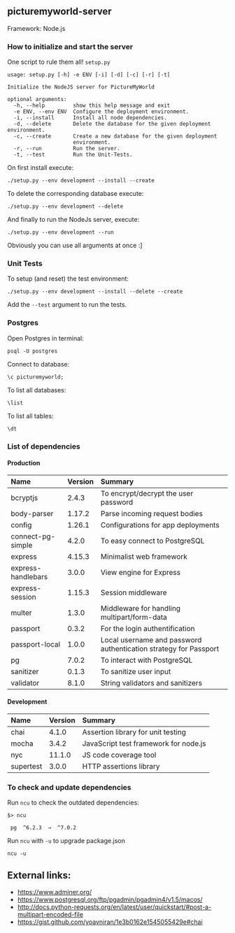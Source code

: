 ## picturemyworld-server

Framework: Node.js

### How to initialize and start the server

One script to rule them all! `setup.py`

```
usage: setup.py [-h] -e ENV [-i] [-d] [-c] [-r] [-t]

Initialize the NodeJS server for PictureMyWorld

optional arguments:
  -h, --help         show this help message and exit
  -e ENV, --env ENV  Configure the deployment environment.
  -i, --install      Install all node dependencies.
  -d, --delete       Delete the database for the given deployment environment.
  -c, --create       Create a new database for the given deployment
                     environment.
  -r, --run          Run the server.
  -t, --test         Run the Unit-Tests.
```

On first install execute:
```
./setup.py --env development --install --create
```

To delete the corresponding database execute:
```
./setup.py --env development --delete
```

And finally to run the NodeJs server, execute:
```
./setup.py --env development --run
```

Obviously you can use all arguments at once :]

### Unit Tests

To setup (and reset) the test environment:
```
./setup.py --env development --install --delete --create
```

Add the `--test` argument to run the tests.

### Postgres

Open Postgres in terminal:
```
psql -U postgres
```

Connect to database:
```
\c picturemyworld;
```

To list all databases:
```
\list
```

To list all tables:
```
\dt
```

### List of dependencies

#### Production

| Name        | Version     | Summary |
|:------------|:------------|:---------|
| bcryptjs    | 2.4.3       | To encrypt/decrypt the user password |
| body-parser | 1.17.2      | Parse incoming request bodies |
| config      | 1.26.1      | Configurations for app deployments |
| connect-pg-simple | 4.2.0 | To easy connect to PostgreSQL |
| express     | 4.15.3      | Minimalist web framework |
| express-handlebars | 3.0.0 | View engine for Express |
| express-session | 1.15.3  | Session middleware |
| multer      | 1.3.0       | Middleware for handling multipart/form-data |
| passport    | 0.3.2       | For the login authentification |
| passport-local | 1.0.0    | Local username and password authentication strategy for Passport |
| pg          | 7.0.2       | To interact with PostgreSQL |
| sanitizer   | 0.1.3       | To sanitize user input |
| validator   | 8.1.0       | String validators and sanitizers |

#### Development

| Name        | Version     | Summary |
|:------------|:------------|:---------|
| chai        | 4.1.0       | Assertion library for unit testing |
| mocha       | 3.4.2       | JavaScript test framework for node.js |
| nyc         | 11.1.0      | JS code coverage tool |
| supertest   | 3.0.0       | HTTP assertions library | 


### To check and update dependencies

Run `ncu` to check the outdated dependencies:
```
$> ncu

 pg  ^6.2.3  →  ^7.0.2
```

Run `ncu` with `-u` to upgrade package.json

```
ncu -u
```

## External links:

- https://www.adminer.org/
- https://www.postgresql.org/ftp/pgadmin/pgadmin4/v1.5/macos/
- http://docs.python-requests.org/en/latest/user/quickstart/#post-a-multipart-encoded-file
- https://gist.github.com/yoavniran/1e3b0162e1545055429e#chai

